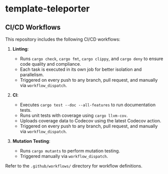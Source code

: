 # template-teleporter

## CI/CD Workflows

This repository includes the following CI/CD workflows:

1. **Linting**:
   - Runs `cargo check`, `cargo fmt`, `cargo clippy`, and `cargo deny` to ensure code quality and compliance.
   - Each task is executed in its own job for better isolation and parallelism.
   - Triggered on every push to any branch, pull request, and manually via `workflow_dispatch`.

2. **CI**:
   - Executes `cargo test --doc --all-features` to run documentation tests.
   - Runs unit tests with coverage using `cargo llvm-cov`.
   - Uploads coverage data to Codecov using the latest Codecov action.
   - Triggered on every push to any branch, pull request, and manually via `workflow_dispatch`.

3. **Mutation Testing**:
   - Runs `cargo mutants` to perform mutation testing.
   - Triggered manually via `workflow_dispatch`.

Refer to the `.github/workflows/` directory for workflow definitions.
